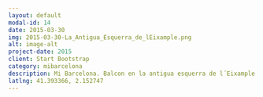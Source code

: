 ```yaml
---
layout: default
modal-id: 14
date: 2015-03-30
img: 2015-03-30-La_Antigua_Esquerra_de_lEixample.png
alt: image-alt
project-date: 2015
client: Start Bootstrap
category: mibarcelona
description: Mi Barcelona. Balcon en la antigua esquerra de l´Eixample.
latlng: 41.393366, 2.152747
---
```

